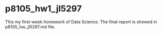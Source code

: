 # p8105_hw1_jl5297
This my first-week homework of Data Science.
The final report is showed in p8105_hw_jl5297.md file.
